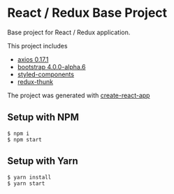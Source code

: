 # React / Redux Base Project

Base project for React / Redux application.

This project includes
* [axios 0.17.1](https://www.npmjs.com/package/axios)
* [bootstrap 4.0.0-alpha.6](https://www.npmjs.com/package/bootstrap)
* [styled-components](https://www.npmjs.com/package/styled-components)
* [redux-thunk](https://www.npmjs.com/package/redux-thunk)


The project was generated with [create-react-app](https://github.com/facebookincubator/create-react-app)

## Setup with NPM
```
$ npm i
$ npm start
```

## Setup with Yarn
```
$ yarn install
$ yarn start
